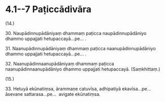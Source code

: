 

# 4.1--7 Paṭiccādivāra



(14.)

30\. Naupādinnupādāniyaṃ dhammaṃ paṭicca naupādinnupādāniyo dhammo uppajjati hetupaccayā…pe… .

31\. Naanupādinnupādāniyaṃ dhammaṃ paṭicca naanupādinnupādāniyo dhammo uppajjati hetupaccayā…pe… .

32\. Naanupādinnaanupādāniyaṃ dhammaṃ paṭicca naanupādinnaanupādāniyo dhammo uppajjati hetupaccayā. (Saṃkhittaṃ.)

(15.)

33\. Hetuyā ekūnatiṃsa, ārammaṇe catuvīsa, adhipatiyā ekavīsa…pe…  āsevane sattarasa…pe…  avigate ekūnatiṃsa.



